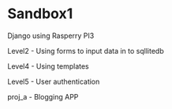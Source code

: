 # Sandbox1
 Django using Rasperry PI3

Level2 - Using forms to input data in to sqllitedb  
 
Level4 - Using templates  

Level5 - User authentication
    
proj_a - Blogging APP
